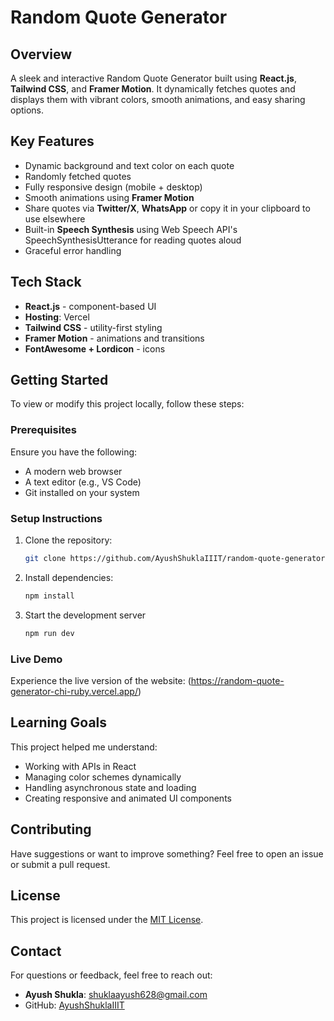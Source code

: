 # **Random Quote Generator**

## **Overview**
A sleek and interactive Random Quote Generator built using **React.js**, **Tailwind CSS**, and **Framer Motion**. It dynamically fetches quotes and displays them with vibrant colors, smooth animations, and easy sharing options.

## **Key Features**
- Dynamic background and text color on each quote
- Randomly fetched quotes
- Fully responsive design (mobile + desktop)
- Smooth animations using **Framer Motion**
- Share quotes via **Twitter/X**, **WhatsApp** or copy it in your clipboard to use elsewhere
- Built-in **Speech Synthesis** using Web Speech API's SpeechSynthesisUtterance for reading quotes aloud
- Graceful error handling

## **Tech Stack**
- **React.js** - component-based UI
- **Hosting**: Vercel
- **Tailwind CSS** - utility-first styling
- **Framer Motion** - animations and transitions
- **FontAwesome + Lordicon** - icons

## **Getting Started**
To view or modify this project locally, follow these steps:

### **Prerequisites**
Ensure you have the following:
- A modern web browser
- A text editor (e.g., VS Code)
- Git installed on your system

### **Setup Instructions**
1. Clone the repository:
   ```bash
   git clone https://github.com/AyushShuklaIIIT/random-quote-generator.git
   ```
2. Install dependencies:
   ```bash
   npm install
   ```
3. Start the development server
   ```bash
   npm run dev
   ```

### **Live Demo**
Experience the live version of the website: (https://random-quote-generator-chi-ruby.vercel.app/)

## **Learning Goals**
This project helped me understand:
- Working with APIs in React
- Managing color schemes dynamically
- Handling asynchronous state and loading
- Creating responsive and animated UI components

## **Contributing**
Have suggestions or want to improve something? Feel free to open an issue or submit a pull request.

## **License**
This project is licensed under the [MIT License](https://opensource.org/licenses/MIT).

## **Contact**
For questions or feedback, feel free to reach out:
- **Ayush Shukla**: [shuklaayush628@gmail.com](mailto:shuklaayush628@gmail.com)
- GitHub: [AyushShuklaIIIT](https://github.com/AyushShuklaIIIT)
